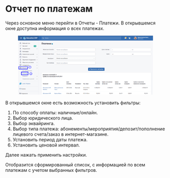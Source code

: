 # Отчет по платежам

Через основное меню перейти в Отчеты -  Платежи. В открывшемся окне доступна информация о всех платежах.

<figure><img src="../.gitbook/assets/image (1) (1) (1) (1) (1) (1) (1) (1) (1).png" alt=""><figcaption></figcaption></figure>

В открывшемся окне есть возможность установить фильтры:

1. По способу оплаты: наличные/онлайн.
2. Выбор юридического лица.
3. Выбор эквайринга.
4. Выбор типа платежа: абонементы/мероприятия/депозит/пополнение лицевого счета/заказ в интернет-магазине.
5. Установить период даты платежа.
6. Установить ценовой интервал.

Далее нажать применить настройки.&#x20;

Отобразится сформированный список, с информацией по всем платежам с учетом выбранных фильтров.
